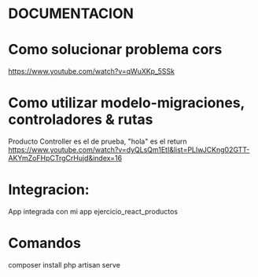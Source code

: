 # DOCUMENTACION
# Como solucionar problema cors
https://www.youtube.com/watch?v=qWuXKp_5SSk


# Como utilizar modelo-migraciones, controladores & rutas 
Producto Controller es el de prueba, "hola" es el return
https://www.youtube.com/watch?v=dyQLsQm1EtI&list=PLlwJCKng02GTT-AKYmZoFHpCTrgCrHujd&index=16

# Integracion:
App integrada con mi app ejercicio_react_productos


# Comandos
composer install 
php artisan serve
